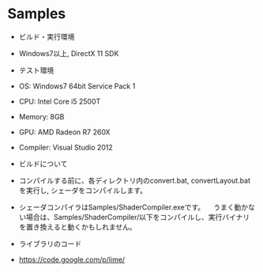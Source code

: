 Samples
=======
* ビルド・実行環境
 * Windows7以上, DirectX 11 SDK

* テスト環境
 * OS: Windows7 64bit Service Pack 1
 * CPU: Intel Core i5 2500T
 * Memory: 8GB
 * GPU: AMD Radeon R7 260X
 * Compiler: Visual Studio 2012

* ビルドについて
 * コンパイルする前に、各ディレクトリ内のconvert.bat, convertLayout.batを実行し, シェーダをコンパイルします。
 * シェーダコンパイラはSamples/ShaderCompiler.exeです。
　うまく動かない場合は、Samples/ShaderCompiler/以下をコンパイルし、実行バイナリを置き換えると動くかもしれません。

* ライブラリのコード
 * https://code.google.com/p/lime/
